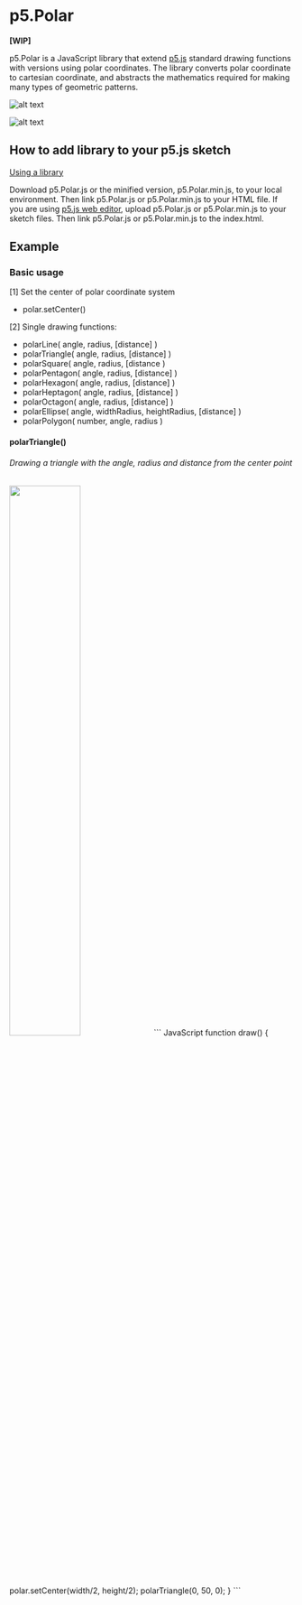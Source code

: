 # p5.Polar
**[WIP]**

p5.Polar is a JavaScript library that extend [p5.js](https://p5js.org/) standard drawing functions with versions using polar coordinates. The library converts polar coordinate to cartesian coordinate, and abstracts the mathematics required for making many types of geometric patterns.

![alt text](https://i.imgur.com/ZjgWIoF.png "p5.Polar example") 

![alt text](https://i.imgur.com/PXTtO8M.png "p5.Polar example") 

## How to add library to your p5.js sketch
[Using a library](https://p5js.org/libraries/) 

Download p5.Polar.js or the minified version, p5.Polar.min.js, to your local environment. Then link p5.Polar.js or p5.Polar.min.js to your HTML file. If you are using [p5.js web editor](https://editor.p5js.org/), upload p5.Polar.js or p5.Polar.min.js to your sketch files. Then link p5.Polar.js or p5.Polar.min.js to the index.html.

## Example
### Basic usage
[1] Set the center of polar coordinate system
- polar.setCenter()

[2] Single drawing functions:
- polarLine( angle, radius, [distance] )
- polarTriangle( angle, radius, [distance] )
- polarSquare( angle, radius, [distance ) 
- polarPentagon( angle, radius, [distance] )
- polarHexagon( angle, radius, [distance] ) 
- polarHeptagon( angle, radius, [distance] )
- polarOctagon( angle, radius, [distance] )
- polarEllipse( angle, widthRadius, heightRadius, [distance] )
- polarPolygon( number, angle, radius ) 

#### polarTriangle()
###### Drawing a triangle with the angle, radius and distance from the center point
<img src="https://imgur.com/KiSE1WA.png" width="50%" height="50%" />
``` JavaScript
function draw() { 
    polar.setCenter(width/2, height/2);
    polarTriangle(0, 50, 0);
}
```
